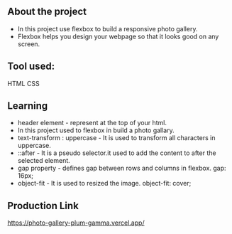 ## About the project

* In this project use flexbox to build a responsive photo gallery.
* Flexbox helps you design your webpage so that it looks good on any screen.

## Tool used: 

HTML
CSS

## Learning

* header element - represent at the top of your html.
* In this project used to flexbox in build a photo gallary.
* text-transform : uppercase - It is used to transform all characters in uppercase.
* ::after - It is a pseudo selector.it used to add the content to after the selected element.
* gap property - defines gap between rows and columns in flexbox.
    gap: 16px;
* object-fit - It is used to resized the image.
    object-fit: cover;

## Production Link

https://photo-gallery-plum-gamma.vercel.app/